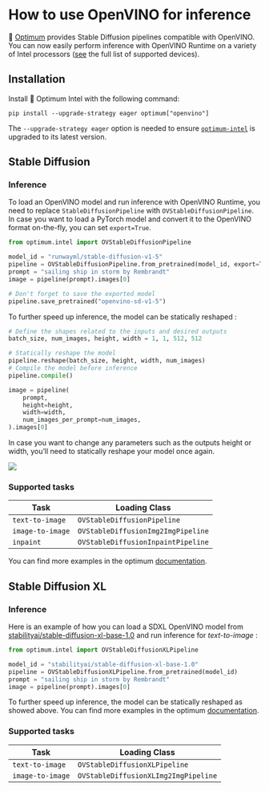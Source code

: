<!--Copyright 2023 The HuggingFace Team. All rights reserved.

Licensed under the Apache License, Version 2.0 (the "License"); you may not use this file except in compliance with
the License. You may obtain a copy of the License at

http://www.apache.org/licenses/LICENSE-2.0

Unless required by applicable law or agreed to in writing, software distributed under the License is distributed on
an "AS IS" BASIS, WITHOUT WARRANTIES OR CONDITIONS OF ANY KIND, either express or implied. See the License for the
specific language governing permissions and limitations under the License.
-->


# How to use OpenVINO for inference

🤗 [Optimum](https://github.com/huggingface/optimum-intel) provides Stable Diffusion pipelines compatible with OpenVINO. You can now easily perform inference with OpenVINO Runtime on a variety of Intel processors ([see](https://docs.openvino.ai/latest/openvino_docs_OV_UG_supported_plugins_Supported_Devices.html) the full list of supported devices).

## Installation

Install 🤗 Optimum Intel with the following command:

```
pip install --upgrade-strategy eager optimum["openvino"]
```

The `--upgrade-strategy eager` option is needed to ensure [`optimum-intel`](https://github.com/huggingface/optimum-intel) is upgraded to its latest version.


## Stable Diffusion

### Inference

To load an OpenVINO model and run inference with OpenVINO Runtime, you need to replace `StableDiffusionPipeline` with `OVStableDiffusionPipeline`. In case you want to load a PyTorch model and convert it to the OpenVINO format on-the-fly, you can set `export=True`.

```python
from optimum.intel import OVStableDiffusionPipeline

model_id = "runwayml/stable-diffusion-v1-5"
pipeline = OVStableDiffusionPipeline.from_pretrained(model_id, export=True)
prompt = "sailing ship in storm by Rembrandt"
image = pipeline(prompt).images[0]

# Don't forget to save the exported model
pipeline.save_pretrained("openvino-sd-v1-5")
```

To further speed up inference, the model can be statically reshaped :

```python
# Define the shapes related to the inputs and desired outputs
batch_size, num_images, height, width = 1, 1, 512, 512

# Statically reshape the model
pipeline.reshape(batch_size, height, width, num_images)
# Compile the model before inference
pipeline.compile()

image = pipeline(
    prompt,
    height=height,
    width=width,
    num_images_per_prompt=num_images,
).images[0]
```

In case you want to change any parameters such as the outputs height or width, you’ll need to statically reshape your model once again.

<div class="flex justify-center">
    <img src="https://huggingface.co/datasets/optimum/documentation-images/resolve/main/intel/openvino/stable_diffusion_v1_5_sail_boat_rembrandt.png">
</div>


### Supported tasks

| Task                                 | Loading Class                        |
|--------------------------------------|--------------------------------------|
| `text-to-image`                      | `OVStableDiffusionPipeline`          |
| `image-to-image`                     | `OVStableDiffusionImg2ImgPipeline`   |
| `inpaint`                            | `OVStableDiffusionInpaintPipeline`   |

You can find more examples in the optimum [documentation](https://huggingface.co/docs/optimum/intel/inference#stable-diffusion).


## Stable Diffusion XL

### Inference

Here is an example of how you can load a SDXL OpenVINO model from [stabilityai/stable-diffusion-xl-base-1.0](https://huggingface.co/stabilityai/stable-diffusion-xl-base-1.0) and run inference for *text-to-image* :

```python
from optimum.intel import OVStableDiffusionXLPipeline

model_id = "stabilityai/stable-diffusion-xl-base-1.0"
pipeline = OVStableDiffusionXLPipeline.from_pretrained(model_id)
prompt = "sailing ship in storm by Rembrandt"
image = pipeline(prompt).images[0]
```

To further speed up inference, the model can be statically reshaped as showed above.
You can find more examples in the optimum [documentation](https://huggingface.co/docs/optimum/intel/inference#stable-diffusion-xl).

### Supported tasks

| Task                                 | Loading Class                        |
|--------------------------------------|--------------------------------------|
| `text-to-image`                      | `OVStableDiffusionXLPipeline`        |
| `image-to-image`                     | `OVStableDiffusionXLImg2ImgPipeline` |



